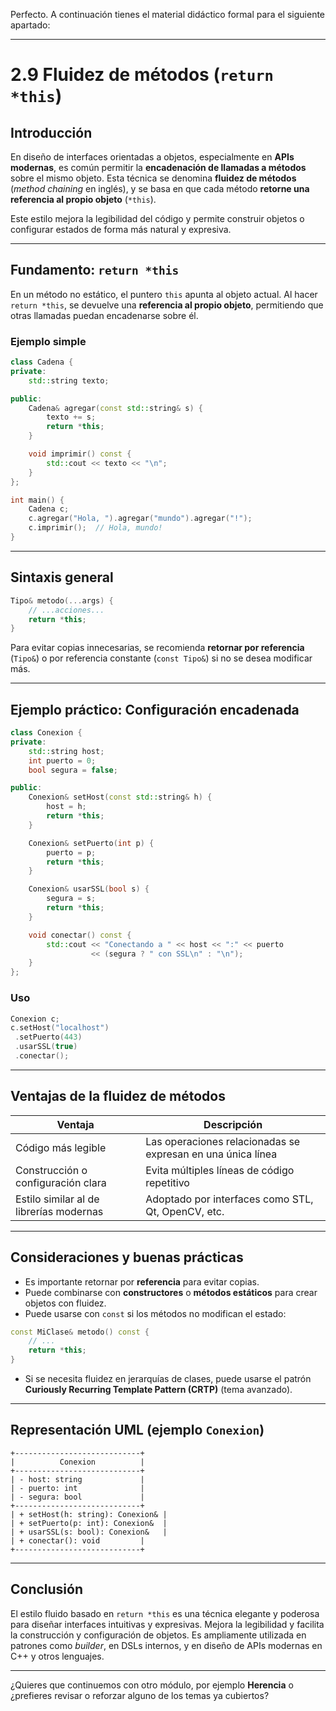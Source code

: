 Perfecto. A continuación tienes el material didáctico formal para el siguiente apartado:

---

# 2.9 Fluidez de métodos (`return *this`)

## Introducción

En diseño de interfaces orientadas a objetos, especialmente en **APIs modernas**, es común permitir la **encadenación de llamadas a métodos** sobre el mismo objeto. Esta técnica se denomina **fluidez de métodos** (*method chaining* en inglés), y se basa en que cada método **retorne una referencia al propio objeto** (`*this`).

Este estilo mejora la legibilidad del código y permite construir objetos o configurar estados de forma más natural y expresiva.

---

## Fundamento: `return *this`

En un método no estático, el puntero `this` apunta al objeto actual. Al hacer `return *this`, se devuelve una **referencia al propio objeto**, permitiendo que otras llamadas puedan encadenarse sobre él.

### Ejemplo simple

```cpp
class Cadena {
private:
    std::string texto;

public:
    Cadena& agregar(const std::string& s) {
        texto += s;
        return *this;
    }

    void imprimir() const {
        std::cout << texto << "\n";
    }
};

int main() {
    Cadena c;
    c.agregar("Hola, ").agregar("mundo").agregar("!");
    c.imprimir();  // Hola, mundo!
}
```

---

## Sintaxis general

```cpp
Tipo& metodo(...args) {
    // ...acciones...
    return *this;
}
```

Para evitar copias innecesarias, se recomienda **retornar por referencia** (`Tipo&`) o por referencia constante (`const Tipo&`) si no se desea modificar más.

---

## Ejemplo práctico: Configuración encadenada

```cpp
class Conexion {
private:
    std::string host;
    int puerto = 0;
    bool segura = false;

public:
    Conexion& setHost(const std::string& h) {
        host = h;
        return *this;
    }

    Conexion& setPuerto(int p) {
        puerto = p;
        return *this;
    }

    Conexion& usarSSL(bool s) {
        segura = s;
        return *this;
    }

    void conectar() const {
        std::cout << "Conectando a " << host << ":" << puerto
                  << (segura ? " con SSL\n" : "\n");
    }
};
```

### Uso

```cpp
Conexion c;
c.setHost("localhost")
 .setPuerto(443)
 .usarSSL(true)
 .conectar();
```

---

## Ventajas de la fluidez de métodos

| Ventaja                                 | Descripción                                                 |
| --------------------------------------- | ----------------------------------------------------------- |
| Código más legible                      | Las operaciones relacionadas se expresan en una única línea |
| Construcción o configuración clara      | Evita múltiples líneas de código repetitivo                 |
| Estilo similar al de librerías modernas | Adoptado por interfaces como STL, Qt, OpenCV, etc.          |

---

## Consideraciones y buenas prácticas

* Es importante retornar por **referencia** para evitar copias.
* Puede combinarse con **constructores** o **métodos estáticos** para crear objetos con fluidez.
* Puede usarse con `const` si los métodos no modifican el estado:

```cpp
const MiClase& metodo() const {
    // ...
    return *this;
}
```

* Si se necesita fluidez en jerarquías de clases, puede usarse el patrón **Curiously Recurring Template Pattern (CRTP)** (tema avanzado).

---

## Representación UML (ejemplo `Conexion`)

```plaintext
+----------------------------+
|          Conexion          |
+----------------------------+
| - host: string             |
| - puerto: int              |
| - segura: bool             |
+----------------------------+
| + setHost(h: string): Conexion& |
| + setPuerto(p: int): Conexion&  |
| + usarSSL(s: bool): Conexion&   |
| + conectar(): void         |
+----------------------------+
```

---

## Conclusión

El estilo fluido basado en `return *this` es una técnica elegante y poderosa para diseñar interfaces intuitivas y expresivas. Mejora la legibilidad y facilita la construcción y configuración de objetos. Es ampliamente utilizada en patrones como *builder*, en DSLs internos, y en diseño de APIs modernas en C++ y otros lenguajes.

---

¿Quieres que continuemos con otro módulo, por ejemplo **Herencia** o ¿prefieres revisar o reforzar alguno de los temas ya cubiertos?
